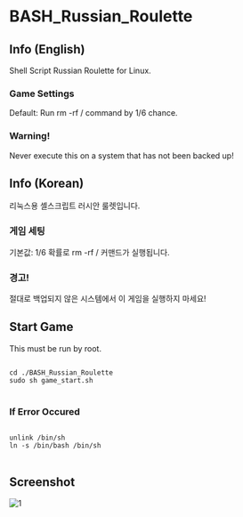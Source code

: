 # BASH_Russian_Roulette

## Info (English)

Shell Script Russian Roulette for Linux.

### Game Settings

Default: Run rm -rf / command by 1/6 chance.

### Warning!

Never execute this on a system that has not been backed up!

## Info (Korean)

리눅스용 셸스크립트 러시안 룰렛입니다.

### 게임 세팅

기본값: 1/6 확률로 rm -rf / 커맨드가 실행됩니다.

### 경고!

절대로 백업되지 않은 시스템에서 이 게임을 실행하지 마세요!

## Start Game

This must be run by root.

<pre>
<code> 
cd ./BASH_Russian_Roulette
sudo sh game_start.sh
</code>
</pre>

### If Error Occured 

<pre>
<code>
unlink /bin/sh
ln -s /bin/bash /bin/sh
</code>
</pre>

## Screenshot

![1](https://user-images.githubusercontent.com/75349747/108218414-f88d7880-7177-11eb-94e4-fe7b7df12292.PNG)
